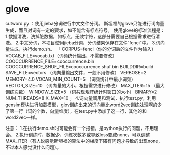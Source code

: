 # glove
cutword.py ：使用jieba分词进行中文文件分词。
斯坦福的glove只能进行词向量生成，而且对词有一定的要求，如不能含有标点符号。
使用glove的标准流程是：
1.数据清洗，洗掉脏数据，如标点，无效字符，这部分需要自己根据需求进行清洗。
2.中文分词，本项目使用jieba分词，分词结果保存在文件“fenci”中。
3.词向量生成，执行demo.sh。
「
CORPUS=fenci（你的分词后的文件作为输入）
VOCAB_FILE=vocab.txt（词频统计输出，不需要修改）
COOCCURRENCE_FILE=cooccurrence.bin
COOCCURRENCE_SHUF_FILE=cooccurrence.shuf.bin
BUILDDIR=build
SAVE_FILE=vectors （词向量输出文件，一般不用修改）
VERBOSE=2 
MEMORY=4.0 
VOCAB_MIN_COUNT=5 （词频统计中最小词频）
VECTOR_SIZE=10 （词向量的大小，根据需求进行修改）
MAX_ITER=15 （最大训练次数）
WINDOW_SIZE=5 （词共现矩阵统计时窗口的大小）
BINARY=2 
NUM_THREADS=8
X_MAX=10
」
4.词向量调用和测试，执行test.py，利用gensim模块进行加载模型，glov训练出来的词向量比word2vec训练处理啊的少了第一行（词的个数，向量维度），在test.py中添加了这一行，其他的和word2vec一样。

注意：
1.在执行demo.sh时可能会有一个报错，是python执行的问题，不用理会。
2.执行训练时，数据少，训练次数多或导致loss变成none，可以调整MAX_ITER（有人说感觉斯坦福的算法中的梯度下降有问题才导致的出现none，不过本人感觉没什么问题）。



